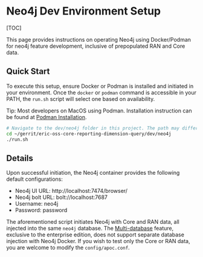 # Neo4j Dev Environment Setup

[TOC]

This page provides instructions on operating Neo4j using Docker/Podman for neo4j feature development, inclusive of prepopulated RAN and Core data.



## Quick Start

To execute this setup, ensure Docker or Podman is installed and initiated in your environment. Once the `docker` or `podman` command is accessible in your PATH, the `run.sh` script will select one based on availability.


Tip: Most developers on MacOS using Podman. Installation instruction can be found at [Podman Installation](https://podman.io/docs/installation#macos).

```bash
# Navigate to the dev/neo4j folder in this project. The path may differ based on your project's location.
cd ~/gerrit/eric-oss-core-reporting-dimension-query/dev/neo4j
./run.sh
```

## Details

Upon successful initiation, the Neo4j container provides the following default configurations:
- Neo4j UI URL: http://localhost:7474/browser/
- Neo4j bolt URL: bolt://localhost:7687
- Username: neo4j
- Password: password


The aforementioned script initiates Neo4j with Core and RAN data, all injected into the same `neo4j` database. The [Multi-database](https://neo4j.com/docs/cypher-manual/4.0/administration/databases/#administration-databases-create-database) feature, exclusive to the enterprise edition, does not support separate database injection with Neo4j Docker. If you wish to test only the Core or RAN data, you are welcome to modify the `config/apoc.conf`.
